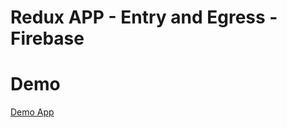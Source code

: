 # Redux APP - Entry and Egress - Firebase 

# Demo
[Demo App](https://ingreso-egreso-app-c36a9.firebaseapp.com/)

